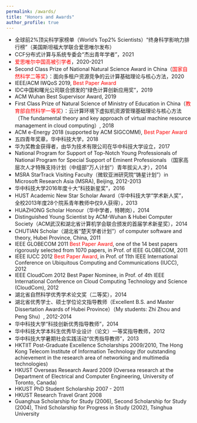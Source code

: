 ```yaml
---
permalink: /awards/
title: "Honors and Awards"
author_profile: true
---
```


* 全球前2%顶尖科学家榜单（World’s Top2% Scientists）“终身科学影响力排行榜”（美国斯坦福大学联合爱思唯尔发布）
* CCF分布式计算与系统专委会“杰出青年学者”，2021
* <span style="color:red;">爱思唯尔中国高被引学者</span>，2020-2021
* Second Class Prize of National Natural Science Award in China（<span style="color:red;">国家自然科学二等奖</span>）：面向多租户资源竞争的云计算基础理论与核心方法，2020
* IEEE/ACM IWQoS 2019, <span style="color:red;">Best Paper Award</span>
* IDC中国和曙光公司联合颁发的“绿色计算创新应用奖”，2019
* ACM Wuhan Best Supervisor Award, 2019
* First Class Prize of Natural Science of Ministry of Education in China（<span style="color:red;">教育部自然科学一等奖</span>）：云计算环境下虚拟机资源管理基础理论与核心方法（The fundamental theory and key approach of virtual machine resource management in cloud computing）, 2018
* ACM e-Energy 2018 (supported by ACM SIGCOMM), <span style="color:red;">Best Paper Award</span>
* 五四青年奖章，华中科技大学，2018
* 华为奖教金获得者，由华为技术有限公司在华中科技大学设立，2017
* National Program for Support of Top-Notch Young Professionals of National Program for Special Support of Eminent Professionals （国家高层次人才特殊支持计划（中组部“万人计划”）青年拔尖人才），2014
* MSRA StarTrack Visiting Faculty（微软亚洲研究院“铸星计划”）in Microsoft Research Asia (MSRA), Beijing, 2012-2013
* 华中科技大学2016年度十大“科技新星奖”，2016
* HUST Academic New Star Scholar Award（华中科技大学“学术新人奖”，全校2013年度28个院系青年教师中仅9人获得），2013
* HUAZHONG Scholar Honour（华中学者，特聘岗），2014
* Distinguished Young Scientist by ACM-Wuhan & Hubei Computer Society（ACM武汉和湖北省计算机学会联合颁发的首届学术新星奖），2014
* CHUTIAN Scholar（湖北省“楚天学者计划”）of computer software and theory, Hubei Province, China, 2011
* IEEE GLOBECOM 2011 <span style="color:red;">Best Paper Award</span>, one of the 14 best papers rigorously selected from 1070 papers, in Prof. of IEEE GLOBECOM, 2011
* IEEE IUCC 2012 <span style="color:red;">Best Paper Award</span>, in Prof. of 11th IEEE International Conference on Ubiquitous Computing and Communications (IUCC), 2012
* IEEE CloudCom 2012 Best Paper Nominee, in Prof. of 4th IEEE International Conference on Cloud Computing Technology and Science (CloudCom), 2012
* 湖北省自然科学优秀学术论文奖（二等奖），2014
* 湖北省优秀学士、硕士学位论文指导教师（Excellent B.S. and Master Dissertation Awards of Hubei Province）（My students: Zhi Zhou and Peng Shu）, 2012-2014
* 华中科技大学“科技创新优秀指导教师”，2014
* 华中科技大学本科生优秀毕业设计（论文）一等奖指导教师，2012
* 华中科技大学暑期社会实践活动“优秀指导教师”，2013
* HKTIIT Post-Graduate Excellence Scholarships 2009/2010, The Hong Kong Telecom Institute of Information Technology (for outstanding achievement in the research area of networking and multimedia technologies)
* HKUST Overseas Research Award 2009 (Oversea research at the Department of Electrical and Computer Engineering, University of Toronto, Canada)
* HKUST PhD Student Scholarship 2007 - 2011
* HKUST Research Travel Grant 2008
* Guanghua Scholarship for Study (2006), Second Scholarship for Study (2004), Third Scholarship for Progress in Study (2002), Tsinghua University
